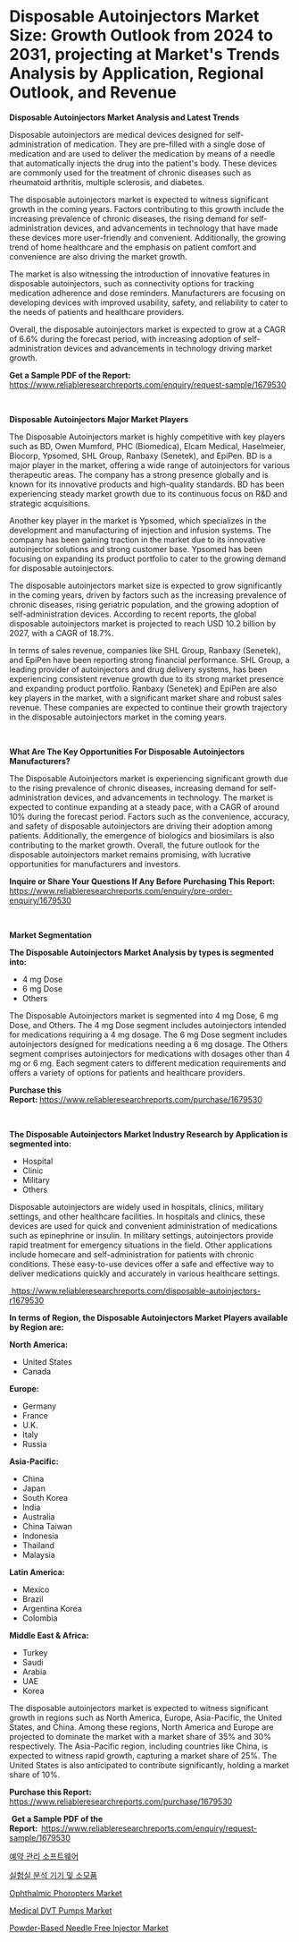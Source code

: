 <p><h1>Disposable Autoinjectors Market Size: Growth Outlook from 2024 to 2031, projecting at Market's Trends Analysis by Application, Regional Outlook, and Revenue</h1></p><p><strong>Disposable Autoinjectors Market Analysis and Latest Trends</strong></p>
<p><p>Disposable autoinjectors are medical devices designed for self-administration of medication. They are pre-filled with a single dose of medication and are used to deliver the medication by means of a needle that automatically injects the drug into the patient's body. These devices are commonly used for the treatment of chronic diseases such as rheumatoid arthritis, multiple sclerosis, and diabetes.</p><p>The disposable autoinjectors market is expected to witness significant growth in the coming years. Factors contributing to this growth include the increasing prevalence of chronic diseases, the rising demand for self-administration devices, and advancements in technology that have made these devices more user-friendly and convenient. Additionally, the growing trend of home healthcare and the emphasis on patient comfort and convenience are also driving the market growth.</p><p>The market is also witnessing the introduction of innovative features in disposable autoinjectors, such as connectivity options for tracking medication adherence and dose reminders. Manufacturers are focusing on developing devices with improved usability, safety, and reliability to cater to the needs of patients and healthcare providers.</p><p>Overall, the disposable autoinjectors market is expected to grow at a CAGR of 6.6% during the forecast period, with increasing adoption of self-administration devices and advancements in technology driving market growth.</p></p>
<p><strong>Get a Sample PDF of the Report:&nbsp;</strong> <a href="https://www.reliableresearchreports.com/enquiry/request-sample/1679530">https://www.reliableresearchreports.com/enquiry/request-sample/1679530</a></p>
<p>&nbsp;</p>
<p><strong>Disposable Autoinjectors Major Market Players</strong></p>
<p><p>The Disposable Autoinjectors market is highly competitive with key players such as BD, Owen Mumford, PHC (Biomedica), Elcam Medical, Haselmeier, Biocorp, Ypsomed, SHL Group, Ranbaxy (Senetek), and EpiPen. BD is a major player in the market, offering a wide range of autoinjectors for various therapeutic areas. The company has a strong presence globally and is known for its innovative products and high-quality standards. BD has been experiencing steady market growth due to its continuous focus on R&D and strategic acquisitions.</p><p>Another key player in the market is Ypsomed, which specializes in the development and manufacturing of injection and infusion systems. The company has been gaining traction in the market due to its innovative autoinjector solutions and strong customer base. Ypsomed has been focusing on expanding its product portfolio to cater to the growing demand for disposable autoinjectors.</p><p>The disposable autoinjectors market size is expected to grow significantly in the coming years, driven by factors such as the increasing prevalence of chronic diseases, rising geriatric population, and the growing adoption of self-administration devices. According to recent reports, the global disposable autoinjectors market is projected to reach USD 10.2 billion by 2027, with a CAGR of 18.7%.</p><p>In terms of sales revenue, companies like SHL Group, Ranbaxy (Senetek), and EpiPen have been reporting strong financial performance. SHL Group, a leading provider of autoinjectors and drug delivery systems, has been experiencing consistent revenue growth due to its strong market presence and expanding product portfolio. Ranbaxy (Senetek) and EpiPen are also key players in the market, with a significant market share and robust sales revenue. These companies are expected to continue their growth trajectory in the disposable autoinjectors market in the coming years.</p></p>
<p>&nbsp;</p>
<p><strong>What Are The Key Opportunities For Disposable Autoinjectors Manufacturers?</strong></p>
<p><p>The Disposable Autoinjectors market is experiencing significant growth due to the rising prevalence of chronic diseases, increasing demand for self-administration devices, and advancements in technology. The market is expected to continue expanding at a steady pace, with a CAGR of around 10% during the forecast period. Factors such as the convenience, accuracy, and safety of disposable autoinjectors are driving their adoption among patients. Additionally, the emergence of biologics and biosimilars is also contributing to the market growth. Overall, the future outlook for the disposable autoinjectors market remains promising, with lucrative opportunities for manufacturers and investors.</p></p>
<p><strong>Inquire or Share Your Questions If Any Before Purchasing This Report:</strong> <a href="https://www.reliableresearchreports.com/enquiry/pre-order-enquiry/1679530">https://www.reliableresearchreports.com/enquiry/pre-order-enquiry/1679530</a></p>
<p>&nbsp;</p>
<p><strong>Market Segmentation</strong></p>
<p><strong>The Disposable Autoinjectors Market Analysis by types is segmented into:</strong></p>
<p><ul><li>4 mg Dose</li><li>6 mg Dose</li><li>Others</li></ul></p>
<p><p>The Disposable Autoinjectors market is segmented into 4 mg Dose, 6 mg Dose, and Others. The 4 mg Dose segment includes autoinjectors intended for medications requiring a 4 mg dosage. The 6 mg Dose segment includes autoinjectors designed for medications needing a 6 mg dosage. The Others segment comprises autoinjectors for medications with dosages other than 4 mg or 6 mg. Each segment caters to different medication requirements and offers a variety of options for patients and healthcare providers.</p></p>
<p><strong>Purchase this Report:&nbsp;</strong><a href="https://www.reliableresearchreports.com/purchase/1679530">https://www.reliableresearchreports.com/purchase/1679530</a></p>
<p>&nbsp;</p>
<p><strong>The Disposable Autoinjectors Market Industry Research by Application is segmented into:</strong></p>
<p><ul><li>Hospital</li><li>Clinic</li><li>Military</li><li>Others</li></ul></p>
<p><p>Disposable autoinjectors are widely used in hospitals, clinics, military settings, and other healthcare facilities. In hospitals and clinics, these devices are used for quick and convenient administration of medications such as epinephrine or insulin. In military settings, autoinjectors provide rapid treatment for emergency situations in the field. Other applications include homecare and self-administration for patients with chronic conditions. These easy-to-use devices offer a safe and effective way to deliver medications quickly and accurately in various healthcare settings.</p></p>
<p><a href="https://www.reliableresearchreports.com/disposable-autoinjectors-r1679530">&nbsp;https://www.reliableresearchreports.com/disposable-autoinjectors-r1679530</a></p>
<p><strong>In terms of Region, the Disposable Autoinjectors Market Players available by Region are:</strong></p>
<p>
    <p> <strong> North America: </strong>
        <ul>
            <li>United States</li>
            <li>Canada</li>
        </ul>
        </p> 
    <p> <strong> Europe: </strong>
        <ul>
            <li>Germany</li>
            <li>France</li>
            <li>U.K.</li>
            <li>Italy</li>
            <li>Russia</li>
        </ul>
        </p> 
    <p> <strong> Asia-Pacific: </strong>
        <ul>
            <li>China</li>
            <li>Japan</li>
            <li>South Korea</li>
            <li>India</li>
            <li>Australia</li>
            <li>China Taiwan</li>
            <li>Indonesia</li>
            <li>Thailand</li>
            <li>Malaysia</li>
        </ul>
        </p> 
    <p> <strong> Latin America: </strong>
        <ul>
            <li>Mexico</li>
            <li>Brazil</li>
            <li>Argentina Korea</li>
            <li>Colombia</li>
        </ul>
        </p> 
    <p> <strong> Middle East & Africa: </strong>
        <ul>
            <li>Turkey</li>
            <li>Saudi</li>
            <li>Arabia</li>
            <li>UAE</li>
            <li>Korea</li>
        </ul>
    </p>
    </p>
<p><p>The disposable autoinjectors market is expected to witness significant growth in regions such as North America, Europe, Asia-Pacific, the United States, and China. Among these regions, North America and Europe are projected to dominate the market with a market share of 35% and 30% respectively. The Asia-Pacific region, including countries like China, is expected to witness rapid growth, capturing a market share of 25%. The United States is also anticipated to contribute significantly, holding a market share of 10%.</p></p>
<p><strong>Purchase this Report: </strong><a href="https://www.reliableresearchreports.com/purchase/1679530">https://www.reliableresearchreports.com/purchase/1679530</a></p>
<p>&nbsp;<strong>Get a Sample PDF of the Report:&nbsp;&nbsp;</strong><a href="https://www.reliableresearchreports.com/enquiry/request-sample/1679530">https://www.reliableresearchreports.com/enquiry/request-sample/1679530</a></p>
<p><strong></strong></p>
<p><p><a href="https://github.com/sougarounis/Market-Research-Report-List-3/blob/main/135712343890.md">예약 관리 소프트웨어</a></p><p><a href="https://medium.com/@wilsonurcotte667s/%EC%8B%A4%ED%97%98%EC%8B%A4-%EB%B6%84%EC%84%9D-%EA%B8%B0%EA%B8%B0-%EB%B0%8F-%EC%86%8C%EB%AA%A8%ED%92%88-%EC%8B%9C%EC%9E%A5-%EA%B7%9C%EB%AA%A8-%EB%B0%8F-%EC%8B%9C%EC%9E%A5-%EB%8F%99%ED%96%A5-%EC%99%84%EB%B2%BD%ED%95%9C-%EC%82%B0%EC%97%85-%EA%B0%9C%EC%9A%94-2024%EB%85%84%EB%B6%80%ED%84%B0-2031%EB%85%84-2d31c17fca34">실험실 분석 기기 및 소모품</a></p><p><a href="https://www.linkedin.com/pulse/ophthalmic-phoropters-market-size-trends-complete-industry-lkgoc?trackingId=PpEHhC35PAj2mZR2aooD2A%3D%3D">Ophthalmic Phoropters Market</a></p><p><a href="https://github.com/RickHolmes3/Market-Research-Report-List-4/blob/main/medical-dvt-pumps-market.md">Medical DVT Pumps Market</a></p><p><a href="https://www.linkedin.com/pulse/powder-based-needle-free-injector-market-insight-trends-n41ac?trackingId=LhfvOMjTIdJzJMHDeGkT%2BQ%3D%3D">Powder-Based Needle Free Injector Market</a></p></p>
